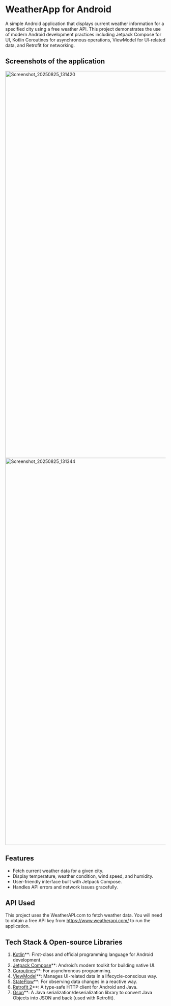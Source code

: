 # WeatherApp for Android

A simple Android application that displays current weather information for a specified city using a free weather API. 
This project demonstrates the use of modern Android development practices including Jetpack Compose for UI, Kotlin Coroutines for asynchronous operations, ViewModel for UI-related data, and Retrofit for networking.

## Screenshots of the application
<img width="540" height="1212" alt="Screenshot_20250825_131420" src="https://github.com/user-attachments/assets/d43f5223-4f49-4341-8e3e-1b68986caf1a" />
<img width="540" height="1212" alt="Screenshot_20250825_131344" src="https://github.com/user-attachments/assets/bfb7cbe8-d22e-490b-a604-99351abd7c0b" />

## Features

*   Fetch current weather data for a given city.
*   Display temperature, weather condition, wind speed, and humidity.
*   User-friendly interface built with Jetpack Compose.
*   Handles API errors and network issues gracefully.


## API Used

This project uses the WeatherAPI.com to fetch weather data.
You will need to obtain a free API key from https://www.weatherapi.com/ to run the application.


## Tech Stack & Open-source Libraries
1. [Kotlin](https://kotlinlang.org/)**: First-class and official programming language for Android development.
2. [Jetpack Compose](https://developer.android.com/jetpack/compose)**: Android’s modern toolkit for building native UI.
3. [Coroutines](https://kotlinlang.org/docs/reference/coroutines-overview.html)**: For asynchronous programming.
4. [ViewModel](https://developer.android.com/topic/libraries/architecture/viewmodel)**: Manages UI-related data in a lifecycle-conscious way.
5. [StateFlow](https://developer.android.com/kotlin/flow/stateflow-and-sharedflow)**: For observing data changes in a reactive way.
6. [Retrofit 2](https://square.github.io/retrofit/)**: A type-safe HTTP client for Android and Java.
7. [Gson](https://github.com/google/gson)**: A Java serialization/deserialization library to convert Java Objects into JSON and back (used with Retrofit).

